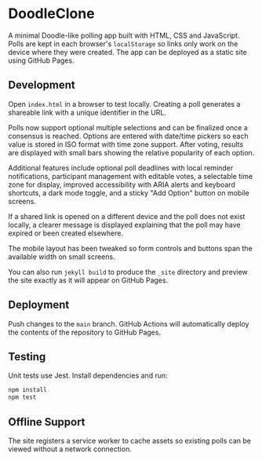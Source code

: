 # DoodleClone

A minimal Doodle-like polling app built with HTML, CSS and JavaScript. Polls are kept in each browser's `localStorage` so links only work on the device where they were created. The app can be deployed as a static site using GitHub Pages.

## Development

Open `index.html` in a browser to test locally. Creating a poll generates a shareable link with a unique identifier in the URL.

Polls now support optional multiple selections and can be finalized once a consensus is reached. Options are entered with date/time pickers so each value is stored in ISO format with time zone support. After voting, results are displayed with small bars showing the relative popularity of each option.

Additional features include optional poll deadlines with local reminder notifications, participant management with editable votes, a selectable time zone for display, improved accessibility with ARIA alerts and keyboard shortcuts, a dark mode toggle, and a sticky "Add Option" button on mobile screens.

If a shared link is opened on a different device and the poll does not exist locally, a clearer message is displayed explaining that the poll may have expired or been created elsewhere.

The mobile layout has been tweaked so form controls and buttons span the available width on small screens.

You can also run `jekyll build` to produce the `_site` directory and preview the site exactly as it will appear on GitHub Pages.

## Deployment

Push changes to the `main` branch. GitHub Actions will automatically deploy the contents of the repository to GitHub Pages.

## Testing

Unit tests use Jest. Install dependencies and run:

```bash
npm install
npm test
```

## Offline Support

The site registers a service worker to cache assets so existing polls can be viewed without a network connection.

